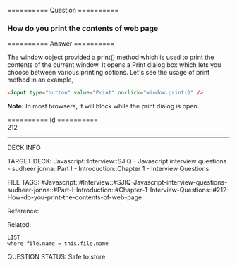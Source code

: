 ========== Question ==========  

### How do you print the contents of web page  

========== Answer ==========  

The window object provided a print() method which is used to print the contents
of the current window. It opens a Print dialog box which lets you choose between
various printing options. Let's see the usage of print method in an example,

```html
<input type="button" value="Print" onclick="window.print()" />
```

**Note:** In most browsers, it will block while the print dialog is open.

========== Id ==========  
212

---

DECK INFO

TARGET DECK: Javascript::Interview::SJIQ - Javascript interview questions - sudheer jonna::Part I - Introduction::Chapter 1 - Interview Questions

FILE TAGS: #Javascript::#Interview::#SJIQ-Javascript-interview-questions-sudheer-jonna::#Part-I-Introduction::#Chapter-1-Interview-Questions::#212-How-do-you-print-the-contents-of-web-page

Reference:

Related:

```dataview
LIST
where file.name = this.file.name
```

QUESTION STATUS: Safe to store
